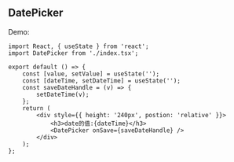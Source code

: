 ## DatePicker

Demo:

```tsx
import React, { useState } from 'react';
import DatePicker from './index.tsx';

export default () => {
    const [value, setValue] = useState('');
    const [dateTime, setDateTime] = useState('');
    const saveDateHandle = (v) => {
        setDateTime(v);
    };
    return (
        <div style={{ height: '240px', postion: 'relative' }}>
            <h3>date的值:{dateTime}</h3>
            <DatePicker onSave={saveDateHandle} />
        </div>
    );
};
```

<!-- More skills for writing demo: https://d.umijs.org/guide/demo-principle -->
